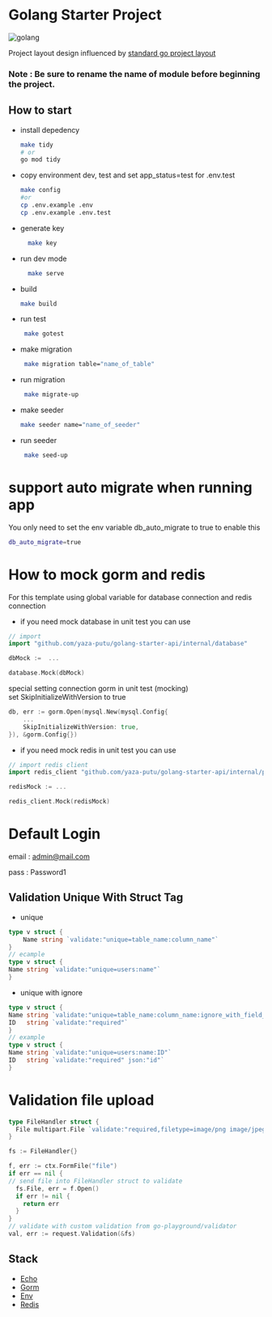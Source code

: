 # Golang Starter Project
![golang](https://upload.wikimedia.org/wikipedia/commons/thumb/0/05/Go_Logo_Blue.svg/1200px-Go_Logo_Blue.svg.png)

Project layout design influenced by [standard go project layout](https://github.com/golang-standards/project-layout)
### Note : Be sure to rename the name of module before beginning the project.
## How to start

- install depedency
  ```bash
  make tidy
  # or
  go mod tidy
  ```
- copy environment dev, test and set app_status=test for .env.test
  ```bash
  make config
  #or
  cp .env.example .env
  cp .env.example .env.test
  ```


- generate key
  ```bash
    make key
  ```

- run dev mode
  ```bash
    make serve
  ```
- build
  ```bash
  make build
  ```

- run test
  ```bash
   make gotest
  ```

- make migration
  ```bash
   make migration table="name_of_table"
  ```
  
- run migration
  ```bash
   make migrate-up
  ```

- make seeder
   ```bash
   make seeder name="name_of_seeder"
  ```
- run seeder
  ```bash
   make seed-up
  ```

# support auto migrate when running app
You only need to set the env variable db_auto_migrate to true to enable this
```bash
db_auto_migrate=true
```
  
# How to mock gorm and redis
For this template using global variable for database connection and redis connection 
  - if you need mock database in unit test you can use
 ```go
// import
import "github.com/yaza-putu/golang-starter-api/internal/database"

dbMock :=  ...

database.Mock(dbMock)
```  
special setting connection gorm in unit test (mocking) <br>
set SkipInitializeWithVersion to true 
```go
db, err := gorm.Open(mysql.New(mysql.Config{
    ...
    SkipInitializeWithVersion: true,
}), &gorm.Config{})
```

- if you need mock redis in unit test you can use
```go
// import redis client
import redis_client "github.com/yaza-putu/golang-starter-api/internal/pkg/redis"

redisMock := ...

redis_client.Mock(redisMock)
```

# Default Login
email : admin@mail.com

pass : Password1

## Validation Unique With Struct Tag
- unique
```go
type v struct {
	Name string `validate:"unique=table_name:column_name"`
}
// ecample
type v struct {
Name string `validate:"unique=users:name"`
}
```
- unique with ignore
```go
type v struct {
Name string `validate:"unique=table_name:column_name:ignore_with_field_name"`
ID   string `validate:"required"`
}
// example
type v struct {
Name string `validate:"unique=users:name:ID"`
ID   string `validate:"required" json:"id"`
}
```

# Validation file upload
```go
type FileHandler struct {
  File multipart.File `validate:"required,filetype=image/png image/jpeg image/jpg"`
}

fs := FileHandler{}

f, err := ctx.FormFile("file")
if err == nil {
// send file into FileHandler struct to validate
  fs.File, err = f.Open()
  if err != nil {
    return err
  }
}
// validate with custom validation from go-playground/validator 
val, err := request.Validation(&fs)


```
## Stack 
- [Echo](https://echo.labstack.com)
- [Gorm](https://gorm.io)
- [Env](https://github.com/spf13/viper)
- [Redis](https://github.com/redis/go-redis)

